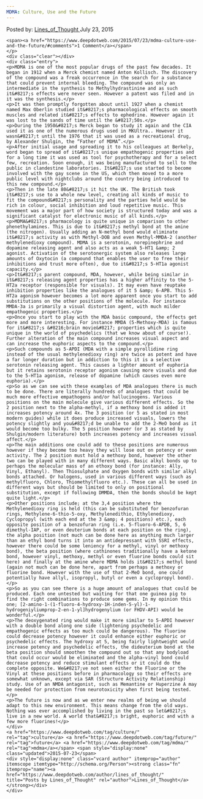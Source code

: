 ```yaml
---
MDMA: Culture, Use and the Future
---
```

<article class="post-listing post-10972 post type-post status-publish format-standard has-post-thumbnail hentry  tag-culture tag-future tag-mdma">
    <div class="post-inner">
        <span>Posted by: <a href="https://www.deepdotweb.com/author/lines_of_thought/" title="">Lines_of_Thought </a></span>
    <span>July 23, 2015</span>
    
    <span><a href="https://www.deepdotweb.com/2015/07/23/mdma-culture-use-and-the-future/#comments">1 Comment</a></span>
    </p>
    <div class="clear"></div>
    <div class="entry">
    <p>MDMA is one of the most popular drugs of the past few decades. It began in 1912 when a Merck chemist named Anton Kollisch. The discovery of the compound was a freak occurrence in the search for a substance that could prevent internal bleeding. The compound was only an intermediate in the synthesis to Methylhydrastinine and as such it&#8217;s effects were never seen. However a patent was filed and in it was the synthesis.</p>
    <p>It was then promptly forgotten about until 1927 when a chemist named Max Oberlin studied it&#8217;s pharmacological effects on smooth muscles and related it&#8217;s effects to ephedrine. However again it was lost to the sands of time until the &#8217;50s.</p>
    <p>During the 1950&#8217;s Merck began to study it again and the CIA used it as one of the numerous drugs used in MKUltra.. However it wasn&#8217;t until the 1976 that it was used as a recreational drug, by Alexander Shulgin, the “Father of MDMA”.</p>
    <p>After initial usage and spreading it to his colleagues at Berkely, word began to spread of it&#8217;s unique empathogenic properties and for a long time it was used as tool for psychotherapy and for a select few, recreation. Soon enough, it was being manufactured to sell to the public in clandestine laboratories. It&#8217;s use started to become involved with the gay scene in the US, which then moved to a more public level with nightclubs around the country being introduced to this new compound.</p>
    <p>Then in the late 80&#8217;s it hit the UK. The British took it&#8217;s use to a whole new level, creating all kinds of music to fit the compound&#8217;s personality and the parties held would be rich in colour, social inhibition and loud repetitive music. This movement was a major part of how society is structured today and was a significant catalyst for electronic music of all kinds.</p>
    <p>MDMA&#8217;s pharmacology is quite unique in comparison to other phenethylamines. This is due to it&#8217;s methyl bond at the amine (the nitrogen). Usually adding an N-methyl bond would eliminate it&#8217;s activity as with Methyl-DOB and even Methyl-MMDA-2 (another methylenedioxy compound). MDMA is a serotonin, norepinephrine and dopamine releasing agent and also acts as a weak 5-HT1 &amp; 2 agonist. Activation of the serotonergic system also releases large amounts of Oxytocin (a compound that enables the user to free their inhibitions and trust more often), due to it&#8217;s 5-HT1a agonist capacity.</p>
    <p>It&#8217;s parent compound, MDA, however, while being similar in it&#8217;s releasing agent properties has a higher affinity to the 5-HT2a receptor (responsible for visuals). It may even have reuptake inhibition properties like the analogues of it 5 &amp; 6-APB. This 5-HT2a agonism however becomes a lot more apparent once you start to add substitutions on the other positions of the molecule. For instance MMDA-3a is primarily a visual distortion agent, with much milder empathogenic properties.</p>
    <p>Once you start to play with the MDA basic compound, the effects get more and more interesting. For instance MMDA (5-Methoxy-MDA) is famous for it&#8217;s &#8216;brain movie&#8217; properties which is quite unique in the world of psychedelics (that we know about of course!). Further alteration of the main compound increases visual aspect and can increase the euphoric aspects to the compound.</p>
    <p>Such compounds as 5-APDI (MDA with a simple pyrollidine ring instead of the usual methylenedioxy ring) are twice as potent and have a far longer duration but in addiction to this it is a selective serotonin releasing agent. This causes a lighter amount of euphoria but it retains serotonin receptor agonism causing more visuals and due to the 5-HT1a agonism, release of dopamine (which causes even more euphoria).</p>
    <p>So as we can see with these examples of MDA analogues there is much to be done. There are literally hundreds of analogues that could be much more effective empathogens and/or hallucinogens. Various positions on the main molecule give various different effects. So the 2 position next to the alpha-methyl, if a methoxy bond is added it increases potency around 4x. The 3 position (or 5 as stated in most modern guides) while it does produce increased visuals, lowers the potency slightly and you&#8217;d be unable to add the 2-MeO bond as it would become too bulky. The 5 position however (or 3 as stated by Shulgin/modern literature) both increases potency and increases visual affect.</p>
    <p>The main additions one could add to these positions are numerous however if they become too heavy they will lose out on potency or even activity. The 2 position must hold a methoxy bond, however the other two can be played with in many different ways. Basic alkyl bonds up to perhaps the molecular mass of an ethoxy bond (for instance: Ally, Vinyl, Ethanyl). Then Thiosulphate and Oxygen bonds with similar alkyl bonds attached. Or halogens, used in various different ways (such as methylfluoro, Chloro, Thiomethylfluoro etc.). These can all be used in different ways but should be limited to only on positional substitution, except if following DMMDA, then the bonds should be kept quite light.</p>
    <p>Other positions include; at the 3,4 position where the Methylenedioxy ring is held (this can be substituted for benzofuran rings, Methylene-6-thio-5-oxy, Methylenedithio, Ethylenedioxy, Cyclopropyl (with each end at the 3 &amp; 4 positions) etc.), each opposite position of a benzofuran ring (i.e. 5-fluoro-6-APDB, 5, 6 dimethyl-IAP, or even deuterium bonds at each position on the ring), the alpha position (not much can be done here as anything much larger than an ethyl bond turns it into an antidepressant with SSRI effects, however there could be some leniency for a methyl, vinyl or methoxy bond), the beta position (where cathinones traditionally have a ketone bond, however vinyl, methoxy, methyl or even fluorine bonds could sit here) and finally at the amine where MDMA holds it&#8217;s methyl bond (again not much can be done here, apart from perhaps a methoxy or fluorine bond. However with the use of that 2-MeO bond, one could potentially have allyl, isopropyl, butyl or even a cyclopropyl bond).</p>
    <p>So as you can see there is a huge amount of analogues that could be produced. Each one untested but waiting for that one guinea pig to find the right combinations to produce some gems. In my opinion this one; [2-amino-1-(1-fluoro-4-hydroxy-1H-inden-5-yl)-1-hydrogeniyliumprop-2-en-1-yl]hydrogenylium (or FHDV-API) would be wonderful.</p>
    <p>The deoxygenated ring would make it more similar to 5-APDI however with a double bond along one side (lightening psychedelic and empathogenic effects as too much could be dangerous). The fluorine could decrease potency however it could enhance either euphoric or psychedelic effects. The hydroxy at 5, being fairly lightweight would increase potency and psychedelic effects, the dideuterium bond at the beta position should smoothen the compound out so that any bodyload that could occur would be eliminated and the alpha-vinyl bond could decrease potency and reduce stimulant effects or it could do the complete opposite. We&#8217;ve not seen either the Fluorine or the Vinyl at these positions before in pharmacology so their effects are somewhat unknown, except via SAR (Structure Activity Relationship) study. Use of an NMDA antagonist, such as Memantine or Huperzine A may be needed for protection from neurotoxicity when first being tested.</p>
    <p>The future is now and as we enter new realms of being we should adapt to this new environment. This means change from the old ways. Nothing was ever accomplished by living in the past so let&#8217;s live in a new world. A world that&#8217;s bright, euphoric and with a few more fluorines!</p>
    </div>
    <a href="https://www.deepdotweb.com/tag/culture/" rel="tag">culture</a> <a href="https://www.deepdotweb.com/tag/future/" rel="tag">future</a> <a href="https://www.deepdotweb.com/tag/mdma/" rel="tag">mdma</a></span> <span style="display:none" class="updated">2015-07-23</span>
    <div style="display:none" class="vcard author" itemprop="author" itemscope itemtype="http://schema.org/Person"><strong class="fn" itemprop="name"><a href="https://www.deepdotweb.com/author/lines_of_thought/" title="Posts by Lines_of_Thought" rel="author">Lines_of_Thought</a></strong></div>
    </div>
</article>

